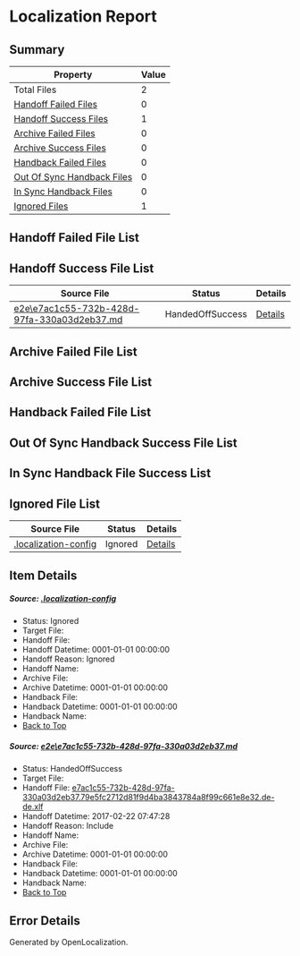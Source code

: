 # <a name='report-top'></a> Localization Report

## Summary
 Property | Value 
 -------- | ----- 
 Total Files | 2
[ Handoff Failed Files ](#handoff-failed-list)| 0
[ Handoff Success Files ](#handoff-success-list)| 1
[ Archive Failed Files ](#archive-failed-list)| 0
[ Archive Success Files ](#archive-success-list)| 0
[ Handback Failed Files ](#handback-failed-list)| 0
[ Out Of Sync Handback Files ](#outofsync-handback-success-list)| 0
[ In Sync Handback Files ](#insync-handback-success-list)| 0
[ Ignored Files ](#ignored-list)| 1

## <a name='handoff-failed-list'></a> Handoff Failed File List

## <a name='handoff-success-list'></a> Handoff Success File List
 Source File | Status | Details 
 ----------- | ------ | ------- 
 [e2e\e7ac1c55-732b-428d-97fa-330a03d2eb37.md](https://github.com/OpenLocalizationTestOrg/ol-test4/blob/553408bf88dcbbb6845e2382191315812a236587/e2e/e7ac1c55-732b-428d-97fa-330a03d2eb37.md) | HandedOffSuccess | [Details](#574de82e1e1cb71e9a5168108aec06024c1300fd1)

## <a name='archive-failed-list'></a> Archive Failed File List

## <a name='archive-success-list'></a> Archive Success File List

## <a name='handback-failed-list'></a> Handback Failed File List

## <a name='outofsync-handback-success-list'></a> Out Of Sync Handback Success File List

## <a name='insync-handback-success-list'></a> In Sync Handback File Success List

## <a name='ignored-list'></a> Ignored File List
 Source File | Status | Details 
 ----------- | ------ | ------- 
 [.localization-config](https://github.com/OpenLocalizationTestOrg/ol-test4/blob/553408bf88dcbbb6845e2382191315812a236587/.localization-config) | Ignored | [Details](#cb0632cf59c1387fc1742bfb9fa3c47f87e2e5c90)

## Item Details
##### <a name='cb0632cf59c1387fc1742bfb9fa3c47f87e2e5c90'></a> Source: [.localization-config](https://github.com/OpenLocalizationTestOrg/ol-test4/blob/553408bf88dcbbb6845e2382191315812a236587/.localization-config)
* Status: Ignored
* Target File: 
* Handoff File: 
* Handoff Datetime: 0001-01-01 00:00:00
* Handoff Reason: Ignored
* Handoff Name: 
* Archive File: 
* Archive Datetime: 0001-01-01 00:00:00
* Handback File: 
* Handback Datetime: 0001-01-01 00:00:00
* Handback Name: 
* [Back to Top](#report-top)

##### <a name='574de82e1e1cb71e9a5168108aec06024c1300fd1'></a> Source: [e2e\e7ac1c55-732b-428d-97fa-330a03d2eb37.md](https://github.com/OpenLocalizationTestOrg/ol-test4/blob/553408bf88dcbbb6845e2382191315812a236587/e2e/e7ac1c55-732b-428d-97fa-330a03d2eb37.md)
* Status: HandedOffSuccess
* Target File: 
* Handoff File: [e7ac1c55-732b-428d-97fa-330a03d2eb37.79e5fc2712d81f9d4ba3843784a8f99c661e8e32.de-de.xlf](https://github.com/OpenLocalizationTestOrg/ol-test4-handoff/blob/a9c83738544ad5018903b22ed1bdb386e0cc7496/ol-handoff/OpenLocalizationTestOrg/ol-test4-dede/xinjiang/ht/e7ac1c55-732b-428d-97fa-330a03d2eb37.79e5fc2712d81f9d4ba3843784a8f99c661e8e32.de-de.xlf)
* Handoff Datetime: 2017-02-22 07:47:28
* Handoff Reason: Include
* Handoff Name: 
* Archive File: 
* Archive Datetime: 0001-01-01 00:00:00
* Handback File: 
* Handback Datetime: 0001-01-01 00:00:00
* Handback Name: 
* [Back to Top](#report-top)


## Error Details

Generated by OpenLocalization.
